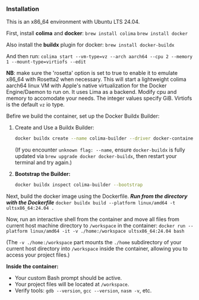 ### Installation

This is an x86_64 environment with Ubuntu LTS 24.04.

First, install **colima** and **docker**:
`brew install colima`
`brew install docker`

Also install the **buildx** plugin for docker:
`brew install docker-buildx`

And then run:
`colima start --vm-type=vz --arch aarch64 --cpu 2 --memory 1 --mount-type=virtiofs --edit`

**NB**: make sure the 'rosetta' option is set to true to enable it to emulate x86_64 with Rosetta2 when necessary.
This will start a lightweight colima aarch64 linux VM with Apple's native virtualization for the Docker Engine/Daemon to run on. It uses Lima as a backend.
Modify cpu and memory to accomodate your needs. The integer values specify GiB. Virtiofs is the default `vz` io type.

Befire we build the container, set up the Docker Buildx Builder:

1.  Create and Use a Buildx Builder:
    ```bash
    docker buildx create --name colima-builder --driver docker-container --use
    ```
    (If you encounter `unknown flag: --name`, ensure `docker-buildx` is fully updated via `brew upgrade docker docker-buildx`, then restart your terminal and try again.)

2.  **Bootstrap the Builder:**
    ```bash
    docker buildx inspect colima-builder --bootstrap
    ```

Next, build the docker image using the Dockerfile. _**Run from the directory with the Dockerfile**_
`docker buildx build --platform linux/amd64 -t ultsx86_64:24.04 .`

Now, run an interactive shell from the container and move all files from current host machine directory to `/workspace` in the container:
`docker run --platform linux/amd64 -it -v ./home:/workspace ultsx86_64:24.04 bash`

(The `-v ./home:/workspace` part mounts the `./home` subdirectory of your current host directory into `/workspace` inside the container, allowing you to access your project files.)

**Inside the container:**
* Your custom Bash prompt should be active.
* Your project files will be located at `/workspace`.
* Verify tools: `gdb --version`, `gcc --version`, `nasm -v`, etc.
